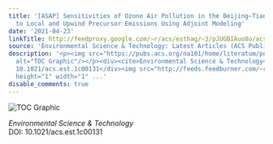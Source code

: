 ```yaml
---
title: '[ASAP] Sensitivities of Ozone Air Pollution in the Beijing–Tianjin–Hebei Area
  to Local and Upwind Precursor Emissions Using Adjoint Modeling'
date: '2021-04-23'
linkTitle: http://feedproxy.google.com/~r/acs/esthag/~3/pJUGBIAuo8o/acs.est.1c00131
source: 'Environmental Science & Technology: Latest Articles (ACS Publications)'
description: '<p><img src="https://pubs.acs.org/na101/home/literatum/publisher/achs/journals/content/esthag/0/esthag.ahead-of-print/acs.est.1c00131/20210423/images/medium/es1c00131_0006.gif"
  alt="TOC Graphic"/></p><div><cite>Environmental Science & Technology</cite></div><div>DOI:
  10.1021/acs.est.1c00131</div><img src="http://feeds.feedburner.com/~r/acs/esthag/~4/pJUGBIAuo8o"
  height="1" width="1" ...'
disable_comments: true
---
```

<p><img src="https://pubs.acs.org/na101/home/literatum/publisher/achs/journals/content/esthag/0/esthag.ahead-of-print/acs.est.1c00131/20210423/images/medium/es1c00131_0006.gif" alt="TOC Graphic"/></p><div><cite>Environmental Science & Technology</cite></div><div>DOI: 10.1021/acs.est.1c00131</div><img src="http://feeds.feedburner.com/~r/acs/esthag/~4/pJUGBIAuo8o" height="1" width="1" ...